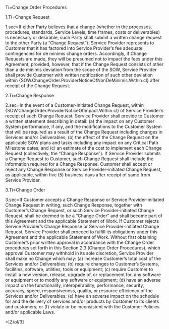 Ti=Change Order Procedures

1.Ti=Change Request

1.sec=If either Party believes that a change (whether in the processes, procedures, standards, Service Levels, time frames, costs or deliverables) is necessary or desirable, such Party shall submit a written change request to the other Party (a “Change Request”). Service Provider represents to Customer that it has factored into Service Provider’s fee adequate contingencies for de minimis change orders. Accordingly, if Change Requests are made, they will be presumed not to impact the fees under this Agreement; provided, however, that if the Change Request consists of other than a de minimis deviation from the scope of the SOW, Service Provider shall provide Customer with written notification of such other deviation within {SOW.ChangeOrder.ProviderNoticeOfNonDeMinimis.Within.cl} after receipt of the Change Request.

2.Ti=Change Response

2.sec=In the event of a Customer-initiated Change Request, within {SOW.ChangeOrder.ProviderNoticeOfImpact.Within.cl} of Service Provider’s receipt of such Change Request, Service Provider shall provide to Customer a written statement describing in detail: (a) the impact on any Customer System performance, if any, and the modifications to the Customer System that will be required as a result of the Change Request including changes in Services and/or Deliverables; (b) the effect of the Change Request on the applicable SOW plans and tasks including any impact on any Critical Path Milestone dates; and (c) an estimate of the cost to implement each Change Request (collectively, the “Change Response”). If Service Provider submits a Change Request to Customer, such Change Request shall include the information required for a Change Response. Customer shall accept or reject any Change Response or Service Provider-initiated Change Request, as applicable, within five (5) business days after receipt of same from Service Provider.

3.Ti=Change Order

3.sec=If Customer accepts a Change Response or Service Provider-initiated Change Request in writing, such Change Response, together with Customer’s Change Request, or such Service Provider-initiated Change Request, shall be deemed to be a “Change Order” and shall become part of this Agreement and the applicable Statement of Work. If Customer rejects Service Provider’s Change Response or Service Provider-initiated Change Request, Service Provider shall proceed to fulfill its obligations under this Agreement and the applicable Statement of Work. Without first obtaining Customer’s prior written approval in accordance with the Change Order procedures set forth in this Section 2.3 (Change Order Procedures), which approval Customer may withhold in its sole discretion, Service Provider shall make no Change which may: (a) increase Customer’s total cost of the Services and/or Deliverables; (b) require changes to Customer’s Systems, facilities, software, utilities, tools or equipment; (c) require Customer to install a new version, release, upgrade of, or replacement for, any software or equipment or to modify any software or equipment; (d) have an adverse impact on the functionality, interoperability, performance, security, accuracy, speed, responsiveness, quality, or resource efficiency of the Services and/or Deliverables; (e) have an adverse impact on the schedule for and the delivery of services and/or products by Customer to its clients and customers; or (f) violate or be inconsistent with the Customer Policies and/or applicable Laws.

=[Z/ol/3]
